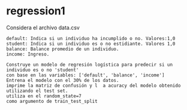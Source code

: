 # regression1

Considera el archivo data.csv

    default: Indica si un individuo ha incumplido o no. Valores:1,0
    student: Indica si un individuo es o no estidiante. Valores 1,0
    balance: Balance promedio de un individuo.
    income: Ingreso.
    
    Construye un modelo de regresión logística para predecir si un individuo es o no 'student'
    con base en las variables: ['default', 'balance', 'income']
    Entrena el modelo con el 30% de los datos.
    imprime la matriz de confusión y l  a acuracy del modelo obtenido utilizando el test set.
    utiliza en el random_state=7
    como argumento de train_test_split


